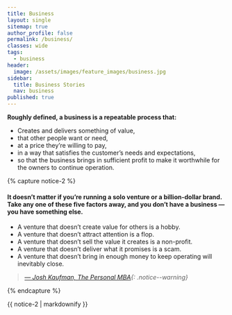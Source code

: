 ```yaml
---
title: Business
layout: single
sitemap: true
author_profile: false
permalink: /business/
classes: wide
tags:
  - business
header:
  image: /assets/images/feature_images/business.jpg
sidebar:
  title: Business Stories
  nav: business
published: true
---
```


**Roughly defined, a business is a repeatable process that:**

>
* Creates and delivers something of value, 
* that other people want or need, 
* at a price they’re willing to pay, 
* in a way that satisfies the customer’s needs and expectations, 
* so that the business brings in sufficient profit to make it worthwhile for the owners to continue operation.


{% capture notice-2 %}
#### It doesn’t matter if you’re running a solo venture or a billion-dollar brand. Take any one of these five factors away, and you don’t have a business — you have something else.

* A venture that doesn’t create value for others is a hobby.
* A venture that doesn’t attract attention is a flop.
* A venture that doesn’t sell the value it creates is a non-profit.
* A venture that doesn’t deliver what it promises is a scam.
* A venture that doesn’t bring in enough money to keep operating will inevitably close.

>*[— Josh Kaufman, The Personal MBA](https://personalmba.com/){: .notice--warning}*

{% endcapture %}
<div class="notice">{{ notice-2 | markdownify }}</div>



